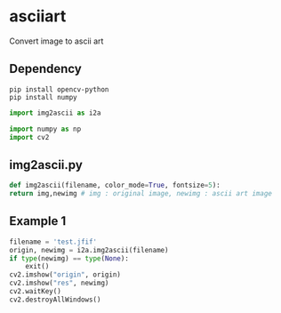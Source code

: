 # asciiart
Convert image to ascii art

## Dependency
```
pip install opencv-python
pip install numpy
```
```python
import img2ascii as i2a

import numpy as np
import cv2
```

## img2ascii.py
```python
def img2ascii(filename, color_mode=True, fontsize=5):
return img,newimg # img : original image, newimg : ascii art image
```

## Example 1
```python
filename = 'test.jfif'
origin, newimg = i2a.img2ascii(filename)
if type(newimg) == type(None):
    exit()
cv2.imshow("origin", origin)
cv2.imshow("res", newimg)
cv2.waitKey()
cv2.destroyAllWindows()
```
